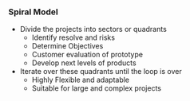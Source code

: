 ### Spiral Model
- Divide the projects into sectors or quadrants
	- Identify resolve and risks
	- Determine Objectives
	- Customer evaluation of prototype
	- Develop next levels of products
- Iterate over these quadrants until the loop is over
	- Highly Flexible and adaptable
	- Suitable for large and complex projects